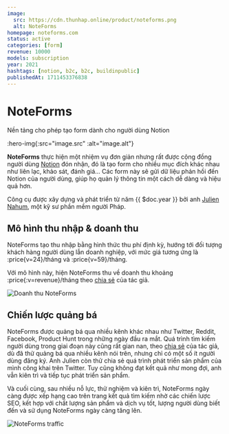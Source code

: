 ```yaml
---
image:
  src: https://cdn.thunhap.online/product/noteforms.png
  alt: NoteForms
homepage: noteforms.com
status: active
categories: [form]
revenue: 10000
models: subscription
year: 2021
hashtags: [notion, b2c, b2c, buildinpublic]
publishedAt: 1711453376838
---
```


# NoteForms

Nền tảng cho phép tạo form dành cho người dùng Notion

:hero-img{:src="image.src" :alt="image.alt"}

__NoteForms__ thực hiện một nhiệm vụ đơn giản nhưng rất được cộng đồng người dùng [Notion](https://www.notion.so/) đón nhận, đó là tạo form cho nhiều mục đích khác nhau như liên lạc, khảo sát, đánh giá... Các form này sẽ gửi dữ liệu phản hồi đến Notion của người dùng, giúp họ quản lý thông tin một cách dễ dàng và hiệu quả hơn.

Công cụ được xây dựng và phát triển từ năm {{ $doc.year }} bởi anh [Julien Nahum](https://twitter.com/JhumanJ), một kỹ sư phần mềm người Pháp.

## Mô hình thu nhập & doanh thu

NoteForms tạo thu nhập bằng hình thức thu phí định kỳ, hướng tới đối tượng khách hàng người dùng lẫn doanh nghiệp, với mức giá tương ứng là :price{v=24}/tháng và :price{v=59}/tháng.

Với mô hình này, hiện NoteForms thu về doanh thu khoảng :price{:v=revenue}/tháng theo [chia sẻ](https://jhumanj.com/bootstrapping-notionforms-from-0-to-10k-mrr-in-a-year) của tác giả.

![Doanh thu NoteForms](https://cdn.feather.blog/?src=https%3A%2F%2Fusenotioncms.com%2Fproxy%2Fblock%2F26b3496f-61b5-4273-bb8f-491af59f2a2d%252F82e42d31-aa8e-4b79-8acd-5ea1c12a059a%252F10k_mrr.jpg&optimizer=image)

## Chiến lược quảng bá

NoteForms được quảng bá qua nhiều kênh khác nhau như Twitter, Reddit, Facebook, Product Hunt trong những ngày đầu ra mắt. Quá trình tìm kiếm người dùng trong giai đoạn này cũng rất gian nan, theo [chia sẻ](https://jhumanj.com/bootstrapping-notionforms-from-0-to-10k-mrr-in-a-year#acquiring-the-first-users) của tác giả, dù đã thử quảng bá qua nhiều kênh nói trên, nhưng chỉ có một số ít người dùng đăng ký. Anh Julien còn thử chia sẻ quá trình phát triển sản phẩm của mình công khai trên Twitter. Tuy cũng không đạt kết quả như mong đợi, anh vẫn kiên trì và tiếp tục phát triển sản phẩm.

Và cuối cùng, sau nhiều nỗ lực, thử nghiệm và kiên trì, NoteForms ngày càng được xếp hạng cao trên trang kết quả tìm kiếm nhờ các chiến lược SEO, kết hợp với chất lượng sản phẩm và dịch vụ tốt, lượng người dùng biết đến và sử dụng NoteForms ngày càng tăng lên.

![NoteForms traffic](https://cdn.feather.blog/?src=https%3A%2F%2Fusenotioncms.com%2Fproxy%2Fblock%2F346ee1c5-1620-4472-8792-de5fcb7c6fdc%252F246bbf77-a124-474d-9d97-5f4c77f5451f%252FUntitled.png&optimizer=image)
